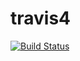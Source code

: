 # travis4
[![Build Status](https://travis-ci.org/andrnd/travis4.svg?branch=master)](https://travis-ci.org/andrnd/travis4)
